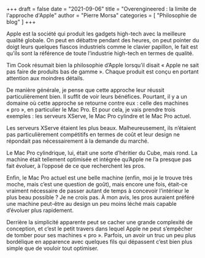 +++
draft       = false
date        = "2021-09-06"
title       = "Overengineered : la limite de l'approche d'Apple"
author      = "Pierre Morsa"
categories  = [ "Philosophie de blog" ]
+++

Apple est la société qui produit les gadgets high-tech avec la meilleure qualité globale. On peut en débattre pendant des heures, on peut pointer du doigt leurs quelques fiascos industriels comme le clavier papillon, le fait est qu’ils sont la référence de toute l’industrie high-tech en termes de qualité.

Tim Cook résumait bien la philosophie d’Apple lorsqu’il disait « Apple ne sait pas faire de produits bas de gamme ». Chaque produit est conçu en portant attention aux moindres détails.

De manière générale, je pense que cette approche leur réussit particulièrement bien. Il suffit de voir leurs bénéfices. Pourtant, il y a un domaine où cette approche se retourne contre eux : celle des machines « pro », en particulier le Mac Pro. Et pour cela, je vais prendre trois exemples : les serveurs XServe, le Mac Pro cylindre et le Mac Pro actuel. 

Les serveurs XServe étaient les plus beaux. Malheureusement, ils n’étaient pas particulièrement compétitifs en termes de coût et leur design ne répondait pas nécessairement à la demande du marché.

Le Mac Pro cylindrique, lui, était une sorte d’héritier du Cube, mais rond. La machine était tellement optimisée et intégrée qu’Apple ne l’a presque pas fait évoluer, à l’opposé de ce que recherchent les pros.

Enfin, le Mac Pro actuel est une belle machine (enfin, moi je le trouve très moche, mais c’est une question de goût), mais encore une fois, était-ce vraiment nécessaire de passer autant de temps à concevoir l’intérieur le plus beau possible ? Je ne crois pas. À mon avis, les pros auraient préféré une machine peut-être au design un peu moins léché mais capable d’évoluer plus rapidement.

Derrière la simplicité apparente peut se cacher une grande complexité de conception, et c’est le petit travers dans lequel Apple ne peut s’empêcher de tomber pour ses machines « pro ». Parfois, un avoir un truc un peu plus bordélique en apparence avec quelques fils qui dépassent c’est bien plus simple que de vouloir tout optimiser.
